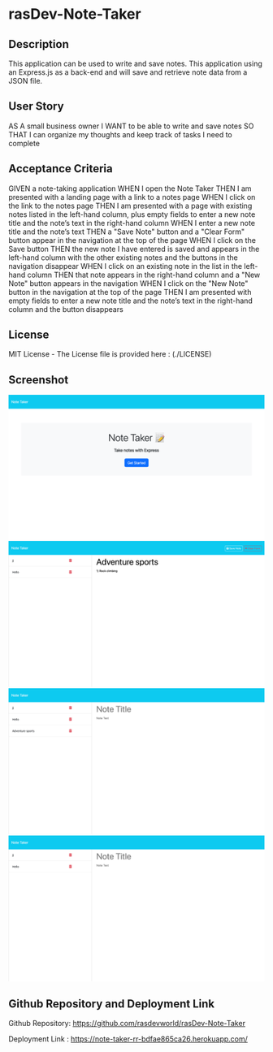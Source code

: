 # rasDev-Note-Taker

## Description

This application can be used to write and save notes. This application using an Express.js as a back-end and will save and retrieve note data from a JSON file. 

## User Story

AS A small business owner
I WANT to be able to write and save notes
SO THAT I can organize my thoughts and keep track of tasks I need to complete

## Acceptance Criteria

GIVEN a note-taking application
WHEN I open the Note Taker
THEN I am presented with a landing page with a link to a notes page
WHEN I click on the link to the notes page
THEN I am presented with a page with existing notes listed in the left-hand column, plus empty fields to enter a new note title and the note’s text in the right-hand column
WHEN I enter a new note title and the note’s text
THEN a "Save Note" button and a "Clear Form" button appear in the navigation at the top of the page
WHEN I click on the Save button
THEN the new note I have entered is saved and appears in the left-hand column with the other existing notes and the buttons in the navigation disappear
WHEN I click on an existing note in the list in the left-hand column
THEN that note appears in the right-hand column and a "New Note" button appears in the navigation
WHEN I click on the "New Note" button in the navigation at the top of the page
THEN I am presented with empty fields to enter a new note title and the note’s text in the right-hand column and the button disappears

## License

MIT License - The License file is provided here : (./LICENSE)

## Screenshot

![Alt text](Assets/note-taker-homepage.png)
![Alt text](Assets/adding-new-note.png)
![Alt text](Assets/saved-new-note.png)
![Alt text](Assets/delete-note.png)

## Github Repository and Deployment Link

Github Repository: https://github.com/rasdevworld/rasDev-Note-Taker

Deployment Link : https://note-taker-rr-bdfae865ca26.herokuapp.com/
